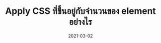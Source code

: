 ---
layout: post
title:  "Apply CSS ที่ขึ้นอยู่กับจำนวนของ element อย่างไร"
date:   2021-03-02
tags: [css]
---
